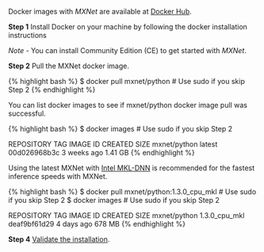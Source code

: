 Docker images with *MXNet* are available at [Docker Hub](https://hub.docker.com/r/mxnet/).

**Step 1** Install Docker on your machine by following the docker installation instructions

*Note* - You can install Community Edition (CE) to get started with *MXNet*.

**Step 2** Pull the MXNet docker image.

{% highlight bash %}
$ docker pull mxnet/python # Use sudo if you skip Step 2
{% endhighlight %}

You can list docker images to see if mxnet/python docker image pull was successful.

{% highlight bash %}
$ docker images # Use sudo if you skip Step 2

REPOSITORY TAG IMAGE ID CREATED SIZE
mxnet/python latest 00d026968b3c 3 weeks ago 1.41 GB
{% endhighlight %}

Using the latest MXNet with [Intel MKL-DNN](https://github.com/intel/mkl-dnn) is
recommended for the
fastest inference speeds with MXNet.

{% highlight bash %}
$ docker pull mxnet/python:1.3.0_cpu_mkl # Use sudo if you skip Step 2
$ docker images # Use sudo if you skip Step 2

REPOSITORY TAG IMAGE ID CREATED SIZE
mxnet/python 1.3.0_cpu_mkl deaf9bf61d29 4 days ago 678 MB
{% endhighlight %}

**Step 4** <a href="get_started/validate_mxnet.html">Validate the installation</a>.